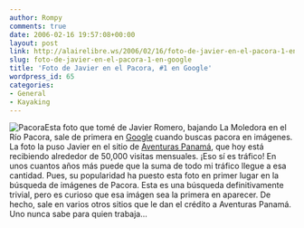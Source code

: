 ```yaml
---
author: Rompy
comments: true
date: 2006-02-16 19:57:08+00:00
layout: post
link: http://alairelibre.ws/2006/02/16/foto-de-javier-en-el-pacora-1-en-google
slug: foto-de-javier-en-el-pacora-1-en-google
title: 'Foto de Javier en el Pacora, #1 en Google'
wordpress_id: 65
categories:
- General
- Kayaking
---
```


![Pacora](http://alairelibre.ws/wp-content/uploads/2006/02/pacora.miniatura.jpg)Esta foto que tomé de Javier Romero, bajando La Moledora en el Río Pacora, sale de primera en [Google](http://images.google.com.ar/images?svnum=10&hl=es&lr=&q=pacora&btnG=B%C3%BAsqueda) cuando buscas pacora en imágenes. La foto la puso Javier en el sitio de [Aventuras Panamá](http://www.aventuraspanama.com/WFOTOS/Pacora/Pacora%20II.htm), que hoy está recibiendo alrededor de 50,000 visitas mensuales. ¡Eso sí es tráfico! En unos cuantos años más puede que la suma de todo mi tráfico llegue a esa cantidad. Pues, su popularidad ha puesto esta foto en primer lugar en la búsqueda de imágenes de Pacora. Esta es una búsqueda definitivamente trivial, pero es curioso que esa imágen sea la primera en aparecer. De hecho, sale en varios otros sitios que le dan el crédito a Aventuras Panamá. Uno nunca sabe para quien trabaja...
